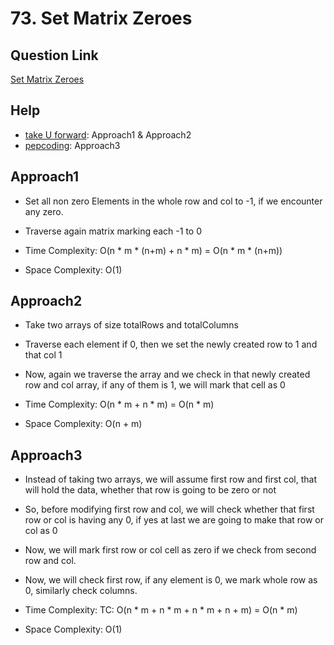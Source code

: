 
# 73. Set Matrix Zeroes


## Question Link

[Set Matrix Zeroes](https://leetcode.com/problems/set-matrix-zeroes/)

## Help

- [take U forward](https://www.youtube.com/watch?v=M65xBewcqcI): Approach1 & Approach2
- [pepcoding](https://www.youtube.com/watch?v=zgaOU5aInOc): Approach3



## Approach1

- Set all non zero Elements in the whole row and col to -1, if we encounter any zero.

- Traverse again matrix marking each -1 to 0

- Time Complexity: O(n * m * (n+m) + n * m) = O(n * m * (n+m))

- Space Complexity: O(1)


## Approach2

- Take two arrays of size totalRows and totalColumns

- Traverse each element if 0, then we set the newly created row to 1 and that col 1

- Now, again we traverse the array and we check in that newly created row and col array, if any of them is 1, we will mark that cell as 0

- Time Complexity: O(n * m + n * m) = O(n * m)

- Space Complexity: O(n + m)


## Approach3

- Instead of taking two arrays, we will assume first row and first col, that will hold the data, whether that row is going to be zero or not

- So, before modifying first row and col, we will check whether that first row or col is having any 0, if yes at last we are going to make that row or col as 0

- Now, we will mark first row or col cell as zero if we check from second row and col.

- Now, we will check first row, if any element is 0, we mark whole row as 0, similarly check columns.

- Time Complexity: TC: O(n * m + n * m + n * m + n + m) = O(n * m)

- Space Complexity: O(1)

